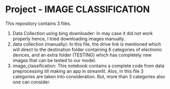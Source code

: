 # Project - IMAGE CLASSIFICATION

This repository contains 3 files.
1. Data Collection using bing downloader: 
    In may case it did not work properly hence, I tried downloading images manually. 
2. data collection (manually):
    In this file, the drive link is mentioned which will direct to the destination folder containing 6 categories of electronic devices, and an extra folder (TESTING) which has             completely new images that can be tested to our model.
3. image_classification:
    This notebook contains a complete code from data preprocessing till making an app in streamlit. Alos, in this file 3 categories are taken into consideration. But, more than 3           categories also one can consider.
